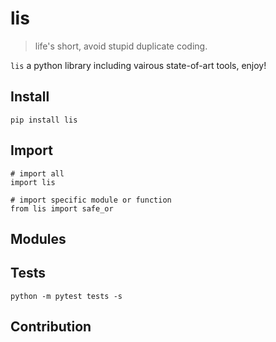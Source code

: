 # lis

> life's short, avoid stupid duplicate coding.

`lis` a python library including vairous state-of-art tools, enjoy!

## Install

```
pip install lis
```

## Import

```
# import all
import lis

# import specific module or function
from lis import safe_or
```


## Modules


## Tests

```
python -m pytest tests -s
```

## Contribution

